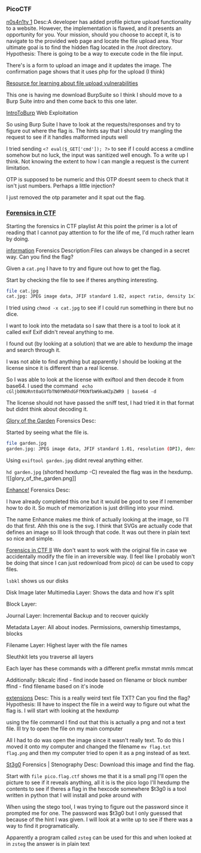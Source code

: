 ### PicoCTF

[n0s4n1ty 1](https://play.picoctf.org/practice/challenge/482)
Desc:A developer has added profile picture upload functionality to a website. However, the implementation is flawed, and it presents an opportunity for you. Your mission, should you choose to accept it, is to navigate to the provided web page and locate the file upload area. Your ultimate goal is to find the hidden flag located in the /root directory.
Hypothesis: There is going to be a way to execute code in the file input.

There's is a form to upload an image and it updates the image. 
The confirmation page shows that it uses php for the upload (I think)

[Resource for learning about file upload vulnerabilities](https://portswigger.net/web-security/file-upload)

This one is having me download BurpSuite so I think I should move to a Burp Suite intro and then come back to this one later.


[IntroToBurp](https://play.picoctf.org/practice/challenge/419?page=1&search=Burp)
Web Exploitation

So using Burp Suite I have to look at the requests/responses and try to figure out where the flag is. The hints say that I should try mangling the request to see if it handles malformed inputs well

I tried sending `<? eval($_GET['cmd']); ?>` to see if I could access a cmdline somehow but no luck, the input was sanitized well enough.
To a write up I think. Not knowing the extent to how I can mangle a request is the current limitation.

OTP is supposed to be numeric and this OTP doesnt seem to check that it isn't just numbers. Perhaps a little injection?

I just removed the otp parameter and it spat out the flag. 

### [Forensics in CTF](https://play.picoctf.org/playlists/16?m=115)
Starting the forensics in CTF playlist
At this point the primer is a lot of reading that I cannot pay attention to for the life of me, I'd much rather learn by doing.

[information](https://play.picoctf.org/playlists/16?m=115)
Forensics
Description:Files can always be changed in a secret way. Can you find the flag?

Given a `cat.png` I have to try and figure out how to get the flag.

Start by checking the file to see if theres anything interesting.
```bash
file cat.jpg
cat.jpg: JPEG image data, JFIF standard 1.02, aspect ratio, density 1x1, segment length 16, baseline, precision 8, 2560x1598, components 3
```
I tried using `chmod -x cat.jpg` to see if I could run something in there but no dice.

I want to look into the metadata so I saw that there is a tool to look at it called exif
Exif didn't reveal anything to me.

I found out (by looking at a solution) that we are able to hexdump the image and search through it.

I was not able to find anything but apparently I should be looking at the license since it is different than a real license.

So I was able to look at the license with exiftool and then decode it from base64.
I used the command ` echo cGljb0NURnt0aGVfbTN0YWRhdGFfMXNfbW9kaWZpZWR9 | base64 -d`

The license should not have passed the sniff test, I had tried it in that format but didnt think about decoding it.

[Glory of the Garden](https://play.picoctf.org/playlists/16?m=116)
Forensics
Desc:

Started by seeing what the file is.
```bash
file garden.jpg
garden.jpg: JPEG image data, JFIF standard 1.01, resolution (DPI), density 72x72, segment length 16, baseline, precision 8, 2999x2249, components 3
```
Using `exiftool garden.jpg` didnt reveal anything either.

`hd garden.jpg` (shorted hexdump -C) revealed the flag was in the hexdump.
![[glory_of_the_garden.png]]


[Enhance!]()
Forensics
Desc:

I have already completed this one but it would be good to see if I remember how to do it. So much of memorization is just drilling into your mind.

The name Enhance makes me think of actually looking at the image, so I'll do that first.
Ahh this one is the svg. I think that SVGs are actually code that defines an image so Ill look through that code.
It was out there in plain text so nice and simple.

[Forensics in CTF II](https://youtu.be/CfnkvMrHwVs)
We don't want to work with the original file in case we accidentally modify the file in an irreversible way.
(I feel like I probably won't be doing that since I can just redownload from pico)
`dd` can be used to copy files.

`lsbkl` shows us our disks

Disk Image later
Multimedia Layer:
Shows the data and how it's split

Block Layer:

Journal Layer:
Incremental Backup and to recover quickly

Metadata Layer:
All about inodes. Permissions, ownership timestamps, blocks

Filename Layer:
Highest layer with the file names

Sleuthkit lets you traverse all layers

Each layer has these commands with a different prefix
mmstat
mmls
mmcat

Additionally:
blkcalc
ifind - find inode based on filename or block number
ffind - find filename based on it's inode


[extensions](https://play.picoctf.org/playlists/16?m=124)
Desc: This is a really weird text file TXT? Can you find the flag?
Hypothesis: Ill have to inspect the file in a weird way to figure out what the flag is. I will start with looking at the hexdump

using the file command I find out that this is actually a png and not a text file. Ill try to open the file on my main computer

All I had to do was open the image since it wasn't really text. To do this I moved it onto my computer and changed the filename
`mv flag.txt flag.png` and then my computer tried to open it as a png instead of as text.

[St3g0](https://play.picoctf.org/playlists/16?m=125)
Forensics | Stenography
Desc: Download this image and find the flag.

Start with `file pico.flag.ctf` shows me that it is a small png
I'll open the picture to see if it reveals anything, all it is is the pico logo
I'll hexdump the contents to see if theres a flag in the hexcode somewhere
$t3g0 is a tool written in python that I will install and poke around with

When using the stego tool, I was trying to figure out the password since it prompted me for one. The password was $t3g0 but I only guessed that because of the hint I was given. I will look at a write up to see if there was a way to find it programatically.

Apparently a program called `zsteg` can be used for this and when looked at in `zsteg` the answer is in plain text

